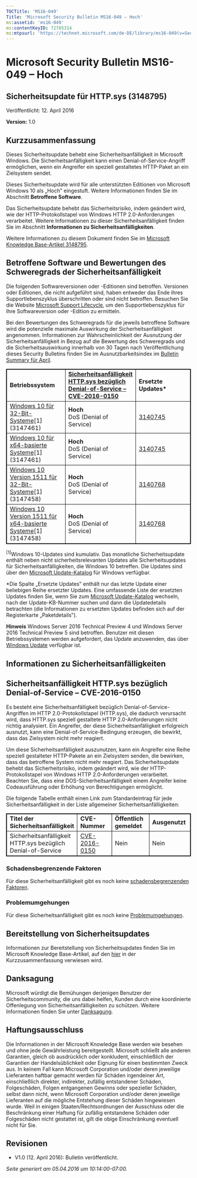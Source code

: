 ```yaml
---
TOCTitle: 'MS16-049'
Title: 'Microsoft Security Bulletin MS16-049 – Hoch'
ms:assetid: 'ms16-049'
ms:contentKeyID: 72785314
ms:mtpsurl: 'https://technet.microsoft.com/de-DE/library/ms16-049(v=Security.10)'
---
```


Microsoft Security Bulletin MS16-049 – Hoch
===========================================

Sicherheitsupdate für HTTP.sys (3148795)
----------------------------------------

Veröffentlicht: 12. April 2016

**Version:** 1.0

Kurzzusammenfassung
-------------------

Dieses Sicherheitsupdate behebt eine Sicherheitsanfälligkeit in Microsoft Windows. Die Sicherheitsanfälligkeit kann einen Denial-of-Service-Angriff ermöglichen, wenn ein Angreifer ein speziell gestaltetes HTTP-Paket an ein Zielsystem sendet.

Dieses Sicherheitsupdate wird für alle unterstützten Editionen von Microsoft Windows 10 als „Hoch‟ eingestuft. Weitere Informationen finden Sie im Abschnitt **Betroffene Software**.

Das Sicherheitsupdate behebt das Sicherheitsrisiko, indem geändert wird, wie der HTTP-Protokollstapel von Windows HTTP 2.0-Anforderungen verarbeitet. Weitere Informationen zu dieser Sicherheitsanfälligkeit finden Sie im Abschnitt **Informationen zu Sicherheitsanfälligkeiten**.

Weitere Informationen zu diesem Dokument finden Sie im [Microsoft Knowledge Base-Artikel 3148795](https://support.microsoft.com/de-de/kb/3148795). 

Betroffene Software und Bewertungen des Schweregrads der Sicherheitsanfälligkeit
--------------------------------------------------------------------------------

Die folgenden Softwareversionen oder -Editionen sind betroffen. Versionen oder Editionen, die nicht aufgeführt sind, haben entweder das Ende ihres Supportlebenszyklus überschritten oder sind nicht betroffen. Besuchen Sie die Website [Microsoft Support Lifecycle](https://support.microsoft.com/de-de/lifecycle), um den Supportlebenszyklus für Ihre Softwareversion oder -Edition zu ermitteln.

Bei den Bewertungen des Schweregrads für die jeweils betroffene Software wird die potenzielle maximale Auswirkung der Sicherheitsanfälligkeit angenommen. Informationen zur Wahrscheinlichkeit der Ausnutzung der Sicherheitsanfälligkeit in Bezug auf die Bewertung des Schweregrads und die Sicherheitsauswirkung innerhalb von 30 Tagen nach Veröffentlichung dieses Security Bulletins finden Sie im Ausnutzbarkeitsindex im [Bulletin Summary für April](https://technet.microsoft.com/de-de/library/security/ms16-apr).

<p> </p>
<table style="border:1px solid black;">
<colgroup>
<col width="33%" />
<col width="33%" />
<col width="33%" />
</colgroup>
<tbody>
<tr class="odd">
<td style="border:1px solid black;"><strong>Betriebssystem</strong></td>
<td style="border:1px solid black;"><a href="https://www.cve.mitre.org/cgi-bin/cvename.cgi?name=cve-2016-0150"><strong>Sicherheitsanfälligkeit HTTP.sys bezüglich Denial-of-Service – CVE-2016-0150</strong></a></td>
<td style="border:1px solid black;"><strong>Ersetzte Updates*</strong></td>
</tr>
<tr class="even">
<td style="border:1px solid black;"><a href="https://support.microsoft.com/de-de/kb/3147461">Windows 10 für 32-Bit-Systeme</a>[1]<br />
(3147461)</td>
<td style="border:1px solid black;"><strong>Hoch</strong><br />
DoS (Denial of Service)</td>
<td style="border:1px solid black;"><a href="https://support.microsoft.com/de-de/kb/3140745">3140745</a></td>
</tr>
<tr class="odd">
<td style="border:1px solid black;"><a href="https://support.microsoft.com/de-de/kb/3147461">Windows 10 für x64-basierte Systeme</a>[1]<br />
(3147461)</td>
<td style="border:1px solid black;"><strong>Hoch</strong><br />
DoS (Denial of Service)</td>
<td style="border:1px solid black;"><a href="https://support.microsoft.com/de-de/kb/3140745">3140745</a></td>
</tr>
<tr class="even">
<td style="border:1px solid black;"><a href="https://support.microsoft.com/de-de/kb/3147458">Windows 10 Version 1511 für 32-Bit-Systeme</a>[1]<br />
(3147458)</td>
<td style="border:1px solid black;"><strong>Hoch</strong><br />
DoS (Denial of Service)</td>
<td style="border:1px solid black;"><a href="https://support.microsoft.com/de-de/kb/3140768">3140768</a></td>
</tr>
<tr class="odd">
<td style="border:1px solid black;"><a href="https://support.microsoft.com/de-de/kb/3147458">Windows 10 Version 1511 für x64-basierte Systeme</a>[1]<br />
(3147458)</td>
<td style="border:1px solid black;"><strong>Hoch</strong><br />
DoS (Denial of Service)</td>
<td style="border:1px solid black;"><a href="https://support.microsoft.com/de-de/kb/3140768">3140768</a></td>
</tr>
</tbody>
</table>
<p></p>
  
<sup>[1]</sup>Windows 10-Updates sind kumulativ. Das monatliche Sicherheitsupdate enthält neben nicht sicherheitsrelevanten Updates alle Sicherheitsupdates für Sicherheitsanfälligkeiten, die Windows 10 betreffen. Die Updates sind über den [Microsoft Update-Katalog](https://catalog.update.microsoft.com/v7/site/home.aspx) für Windows verfügbar.
  
\*Die Spalte „Ersetzte Updates‟ enthält nur das letzte Update einer beliebigen Reihe ersetzter Updates. Eine umfassende Liste der ersetzten Updates finden Sie, wenn Sie zum [Microsoft Update-Katalog](https://catalog.update.microsoft.com/v7/site/home.aspx) wechseln, nach der Update-KB-Nummer suchen und dann die Updatedetails betrachten (die Informationen zu ersetzten Updates befinden sich auf der Registerkarte „Paketdetails‟).
  
**Hinweis** Windows Server 2016 Technical Preview 4 und Windows Server 2016 Technical Preview 5 sind betroffen. Benutzer mit diesen Betriebssystemen werden aufgefordert, das Update anzuwenden, das über [Windows Update](https://update.microsoft.com/microsoftupdate/v6/vistadefault.aspx?ln=de-de) verfügbar ist.
  
Informationen zu Sicherheitsanfälligkeiten  
------------------------------------------
  
Sicherheitsanfälligkeit HTTP.sys bezüglich Denial-of-Service – CVE-2016-0150  
----------------------------------------------------------------------------
  
Es besteht eine Sicherheitsanfälligkeit bezüglich Denial-of-Service-Angriffen im HTTP 2.0-Protokollstapel (HTTP.sys), die dadurch verursacht wird, dass HTTP.sys speziell gestaltete HTTP 2.0-Anforderungen nicht richtig analysiert. Ein Angreifer, der diese Sicherheitsanfälligkeit erfolgreich ausnutzt, kann eine Denial-of-Service-Bedingung erzeugen, die bewirkt, dass das Zielsystem nicht mehr reagiert.
  
Um diese Sicherheitsanfälligkeit auszunutzen, kann ein Angreifer eine Reihe speziell gestalteter HTTP-Pakete an ein Zielsystem senden, die bewirken, dass das betroffene System nicht mehr reagiert. Das Sicherheitsupdate behebt das Sicherheitsrisiko, indem geändert wird, wie der HTTP-Protokollstapel von Windows HTTP 2.0-Anforderungen verarbeitet. Beachten Sie, dass eine DOS-Sicherheitsanfälligkeit einem Angreifer keine Codeausführung oder Erhöhung von Berechtigungen ermöglicht.
  
Die folgende Tabelle enthält einen Link zum Standardeintrag für jede Sicherheitsanfälligkeit in der Liste allgemeiner Sicherheitsanfälligkeiten:

<p> </p>
<table style="border:1px solid black;">
<colgroup>
<col width="25%" />
<col width="25%" />
<col width="25%" />
<col width="25%" />
</colgroup>
<tbody>
<tr class="odd">
<td style="border:1px solid black;"><strong>Titel der Sicherheitsanfälligkeit</strong></td>
<td style="border:1px solid black;"><strong>CVE-Nummer</strong></td>
<td style="border:1px solid black;"><strong>Öffentlich gemeldet</strong></td>
<td style="border:1px solid black;"><strong>Ausgenutzt</strong></td>
</tr>
<tr class="even">
<td style="border:1px solid black;">Sicherheitsanfälligkeit HTTP.sys bezüglich Denial-of-Service</td>
<td style="border:1px solid black;"><a href="https://www.cve.mitre.org/cgi-bin/cvename.cgi?name=cve-2016-0150">CVE-2016-0150</a></td>
<td style="border:1px solid black;">Nein</td>
<td style="border:1px solid black;">Nein</td>
</tr>
</tbody>
</table>
  
### Schadensbegrenzende Faktoren
  
Für diese Sicherheitsanfälligkeit gibt es noch keine [schadensbegrenzenden Faktoren](https://technet.microsoft.com/de-de/library/security/dn848375.aspx).
  
### Problemumgehungen
  
Für diese Sicherheitsanfälligkeit gibt es noch keine [Problemumgehungen](https://technet.microsoft.com/de-de/library/security/dn848375.aspx).
  
Bereitstellung von Sicherheitsupdates   
--------------------------------------
  
Informationen zur Bereitstellung von Sicherheitsupdates finden Sie im Microsoft Knowledge Base-Artikel, auf den [hier](#kbarticle) in der Kurzzusammenfassung verwiesen wird.
  
Danksagung  
----------
  
Microsoft würdigt die Bemühungen derjenigen Benutzer der Sicherheitscommunity, die uns dabei helfen, Kunden durch eine koordinierte Offenlegung von Sicherheitsanfälligkeiten zu schützen. Weitere Informationen finden Sie unter [Danksagung](https://technet.microsoft.com/de-de/library/security/dn820091.aspx). 
  
Haftungsausschluss  
------------------
  
Die Informationen in der Microsoft Knowledge Base werden wie besehen und ohne jede Gewährleistung bereitgestellt. Microsoft schließt alle anderen Garantien, gleich ob ausdrücklich oder konkludent, einschließlich der Garantien der Handelsüblichkeit oder Eignung für einen bestimmten Zweck aus. In keinem Fall kann Microsoft Corporation und/oder deren jeweilige Lieferanten haftbar gemacht werden für Schäden irgendeiner Art, einschließlich direkter, indirekter, zufällig entstandener Schäden, Folgeschäden, Folgen entgangenen Gewinns oder spezieller Schäden, selbst dann nicht, wenn Microsoft Corporation und/oder deren jeweilige Lieferanten auf die mögliche Entstehung dieser Schäden hingewiesen wurde. Weil in einigen Staaten/Rechtsordnungen der Ausschluss oder die Beschränkung einer Haftung für zufällig entstandene Schäden oder Folgeschäden nicht gestattet ist, gilt die obige Einschränkung eventuell nicht für Sie.
  
Revisionen  
----------
  
-   V1.0 (12. April 2016): Bulletin veröffentlicht.
  
*Seite generiert am 05.04.2016 um 10:14:00-07:00.*